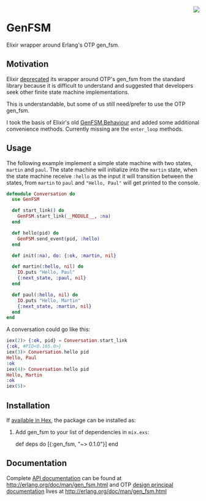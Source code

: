<img align="right" src="http://i.imgur.com/OEtTdfe.png">

# GenFSM

Elixir wrapper around Erlang's OTP gen_fsm.


## Motivation

Elixir [deprecated](https://github.com/elixir-lang/elixir/commit/455eb4c4ace81ce60b347558f9419fe3c33d8bf7)
its wrapper around OTP's gen_fsm from the standard library because it is difficult to understand and suggested that
developers seek other finite state machine implementations.

This is understandable, but some of us still need/prefer to use the OTP gen_fsm.

I took the basis of Elixir's old
[GenFSM.Behaviour](https://github.com/elixir-lang/elixir/blob/a6f048b3de4a971c15fc8b66397cf2e4597793cb/lib/elixir/lib/gen_fsm/behaviour.ex)
and added some additional convenience methods.  Currently missing are the `enter_loop` methods.

## Usage

The following example implement a simple state machine with two states, `martin` and `paul`. The state machine will initialize into the `martin` state, when the state machine receive `:hello` as the input it will transition between the states, from `martin` to `paul` and `"Hello, Paul"` will get printed to the console.

```elixir
defmodule Conversation do
  use GenFSM

  def start_link() do
    GenFSM.start_link(__MODULE__, :na)
  end

  def hello(pid) do
    GenFSM.send_event(pid, :hello)
  end

  def init(:na), do: {:ok, :martin, nil}

  def martin(:hello, nil) do
    IO.puts "Hello, Paul"
    {:next_state, :paul, nil}
  end

  def paul(:hello, nil) do
    IO.puts "Hello, Martin"
    {:next_state, :martin, nil}
  end
end
```

A conversation could go like this:

``` elixir
iex(2)> {:ok, pid} = Conversation.start_link
{:ok, #PID<0.165.0>}
iex(3)> Conversation.hello pid
Hello, Paul
:ok
iex(4)> Conversation.hello pid
Hello, Martin
:ok
iex(5)>
```

## Installation

If [available in Hex](https://hex.pm/docs/publish), the package can be installed as:

  1. Add gen_fsm to your list of dependencies in `mix.exs`:

        def deps do
          [{:gen_fsm, "~> 0.1.0"}]
        end

## Documentation

Complete [API documentation](http://erlang.org/doc/man/gen_fsm.html) can be found at
http://erlang.org/doc/man/gen_fsm.html
and OTP [design principal documentation](http://erlang.org/doc/design_principles/fsm.html)
lives at http://erlang.org/doc/man/gen_fsm.html
